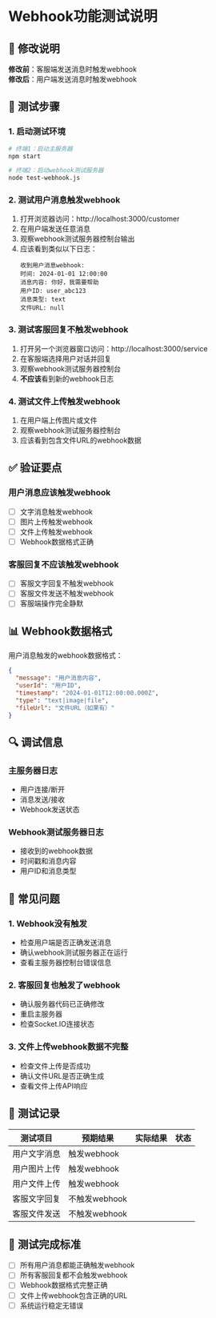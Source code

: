 # Webhook功能测试说明

## 🔄 修改说明

**修改前**：客服端发送消息时触发webhook  
**修改后**：用户端发送消息时触发webhook

## 🧪 测试步骤

### 1. 启动测试环境
```bash
# 终端1：启动主服务器
npm start

# 终端2：启动webhook测试服务器
node test-webhook.js
```

### 2. 测试用户消息触发webhook
1. 打开浏览器访问：http://localhost:3000/customer
2. 在用户端发送任意消息
3. 观察webhook测试服务器控制台输出
4. 应该看到类似以下日志：
   ```
   收到用户消息webhook:
   时间: 2024-01-01 12:00:00
   消息内容: 你好，我需要帮助
   用户ID: user_abc123
   消息类型: text
   文件URL: null
   ```

### 3. 测试客服回复不触发webhook
1. 打开另一个浏览器窗口访问：http://localhost:3000/service
2. 在客服端选择用户对话并回复
3. 观察webhook测试服务器控制台
4. **不应该**看到新的webhook日志

### 4. 测试文件上传触发webhook
1. 在用户端上传图片或文件
2. 观察webhook测试服务器控制台
3. 应该看到包含文件URL的webhook数据

## ✅ 验证要点

### 用户消息应该触发webhook
- [ ] 文字消息触发webhook
- [ ] 图片上传触发webhook
- [ ] 文件上传触发webhook
- [ ] Webhook数据格式正确

### 客服回复不应该触发webhook
- [ ] 客服文字回复不触发webhook
- [ ] 客服文件发送不触发webhook
- [ ] 客服端操作完全静默

## 📊 Webhook数据格式

用户消息触发的webhook数据格式：
```json
{
  "message": "用户消息内容",
  "userId": "用户ID",
  "timestamp": "2024-01-01T12:00:00.000Z",
  "type": "text|image|file",
  "fileUrl": "文件URL（如果有）"
}
```

## 🔍 调试信息

### 主服务器日志
- 用户连接/断开
- 消息发送/接收
- Webhook发送状态

### Webhook测试服务器日志
- 接收到的webhook数据
- 时间戳和消息内容
- 用户ID和消息类型

## 🚨 常见问题

### 1. Webhook没有触发
- 检查用户端是否正确发送消息
- 确认webhook测试服务器正在运行
- 查看主服务器控制台错误信息

### 2. 客服回复也触发了webhook
- 确认服务器代码已正确修改
- 重启主服务器
- 检查Socket.IO连接状态

### 3. 文件上传webhook数据不完整
- 检查文件上传是否成功
- 确认文件URL是否正确生成
- 查看文件上传API响应

## 📝 测试记录

| 测试项目 | 预期结果 | 实际结果 | 状态 |
|---------|---------|---------|------|
| 用户文字消息 | 触发webhook | | |
| 用户图片上传 | 触发webhook | | |
| 用户文件上传 | 触发webhook | | |
| 客服文字回复 | 不触发webhook | | |
| 客服文件发送 | 不触发webhook | | |

## 🎯 测试完成标准

- [ ] 所有用户消息都能正确触发webhook
- [ ] 所有客服回复都不会触发webhook
- [ ] Webhook数据格式完整正确
- [ ] 文件上传webhook包含正确的URL
- [ ] 系统运行稳定无错误 